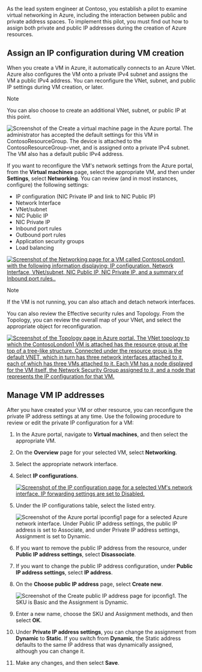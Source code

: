 As the lead system engineer at Contoso, you establish a pilot to examine virtual networking in Azure, including the interaction between public and private address spaces. To implement this pilot, you must find out how to assign both private and public IP addresses during the creation of Azure resources.

## Assign an IP configuration during VM creation

When you create a VM in Azure, it automatically connects to an Azure VNet. Azure also configures the VM onto a private IPv4 subnet and assigns the VM a public IPv4 address. You can reconfigure the VNet, subnet, and public IP settings during VM creation, or later.

> [!NOTE]
> You can also choose to create an additional VNet, subnet, or public IP at this point.

![Screenshot of the Create a virtual machine page in the Azure portal. The administrator has accepted the default settings for this VM in ContosoResourceGroup. The device is attached to the ContosoResourceGroup-vnet, and is assigned onto a private IPv4 subnet. The VM also has a default public IPv4 address.](../media/m18-create-virtual-machine.png)

If you want to reconfigure the VM's network settings from the Azure portal, from the **Virtual machines** page, select the appropriate VM, and then under **Settings**, select **Networking**. You can review (and in most instances, configure) the following settings:

- IP configuration (NIC Private IP and link to NIC Public IP)
- Network Interface
- VNet/subnet
- NIC Public IP
- NIC Private IP
- Inbound port rules
- Outbound port rules
- Application security groups
- Load balancing

[![Screenshot of the Networking page for a VM called ContosoLondon1, with the following information displaying: IP configuration, Network Interface, VNet/subnet, NIC Public IP, NIC Private IP, and a summary of Inbound port rules..](../media/m18-view-network.png)](../media/m18-view-network.png#lightbox)

> [!NOTE]
> If the VM is not running, you can also attach and detach network interfaces.

You can also review the Effective security rules and Topology. From the Topology, you can review the overall map of your VNet, and select the appropriate object for reconfiguration.

[![Screenshot of the Topology page in Azure portal. The VNet topology to which the ContosoLondon1 VM is attached has the resource group at the top of a tree-like structure. Connected under the resource group is the default VNET, which in turn has three network interfaces attached to it, each of which has three VMs attached to it. Each VM has a node displayed for the VM itself, the Network Security Group assigned to it, and a node that represents the IP configuration for that VM.](../media/m18-topology.png)](../media/m18-topology.png#lightbox)

## Manage VM IP addresses

After you have created your VM or other resource, you can reconfigure the private IP address settings at any time. Use the following procedure to review or edit the private IP configuration for a VM:

1. In the Azure portal, navigate to **Virtual machines**, and then select the appropriate VM.
2. On the **Overview** page for your selected VM, select **Networking**.
3. Select the appropriate network interface.
4. Select **IP configurations**.

   [![Screenshot of the IP configuration page for a selected VM's network interface. IP forwarding settings are set to Disabled.](../media/m18-network-settings.png)](../media/m18-network-settings.png#lightbox)

5. Under the IP configurations table, select the listed entry.

   ![Screenshot of the Azure portal ipconfig1 page for a selected Azure network interface. Under Public IP address settings, the public IP address is set to Associate, and under Private IP address settings, Assignment is set to Dynamic.](../media/m18-configurate-network-1.png)

6. If you want to remove the public IP address from the resource, under **Public IP address settings**, select **Disassociate**.
7. If you want to change the public IP address configuration, under **Public IP address settings**, select **IP address**.
8. On the **Choose public IP address** page, select **Create new**.

   ![Screenshot of the Create public IP address page for ipconfig1. The SKU is Basic and the Assignment is Dynamic. ](../media/m18-configurate-network-2.png)

9. Enter a new name, choose the SKU and Assignment methods, and then select **OK**.
10. Under **Private IP address settings**, you can change the assignment from **Dynamic** to **Static**. If you switch from **Dynamic**, the Static address defaults to the same IP address that was dynamically assigned, although you can change it.
11. Make any changes, and then select **Save**.
